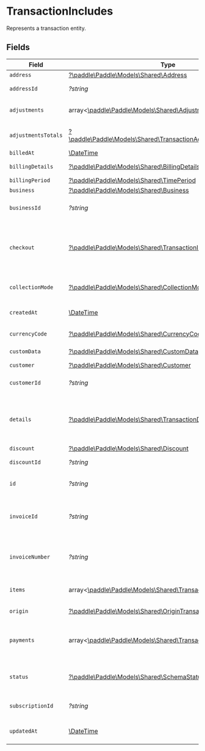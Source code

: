 # TransactionIncludes

Represents a transaction entity.


## Fields

| Field                                                                                                                                                                                                   | Type                                                                                                                                                                                                    | Required                                                                                                                                                                                                | Description                                                                                                                                                                                             | Example                                                                                                                                                                                                 |
| ------------------------------------------------------------------------------------------------------------------------------------------------------------------------------------------------------- | ------------------------------------------------------------------------------------------------------------------------------------------------------------------------------------------------------- | ------------------------------------------------------------------------------------------------------------------------------------------------------------------------------------------------------- | ------------------------------------------------------------------------------------------------------------------------------------------------------------------------------------------------------- | ------------------------------------------------------------------------------------------------------------------------------------------------------------------------------------------------------- |
| `address`                                                                                                                                                                                               | [?\paddle\Paddle\Models\Shared\Address](../../models/shared/Address.md)                                                                                                                                 | :heavy_minus_sign:                                                                                                                                                                                      | Represents an address entity.                                                                                                                                                                           |                                                                                                                                                                                                         |
| `addressId`                                                                                                                                                                                             | *?string*                                                                                                                                                                                               | :heavy_minus_sign:                                                                                                                                                                                      | Unique Paddle ID for this address entity, prefixed with `add_`.                                                                                                                                         | add_01gm302t81w94gyjpjpqypkzkf                                                                                                                                                                          |
| `adjustments`                                                                                                                                                                                           | array<[\paddle\Paddle\Models\Shared\Adjustment2](../../models/shared/Adjustment2.md)>                                                                                                                   | :heavy_minus_sign:                                                                                                                                                                                      | List of adjustments for this transaction. Returned when the `include` parameter is used.                                                                                                                |                                                                                                                                                                                                         |
| `adjustmentsTotals`                                                                                                                                                                                     | [?\paddle\Paddle\Models\Shared\TransactionAdjustmentsTotalsInclude](../../models/shared/TransactionAdjustmentsTotalsInclude.md)                                                                         | :heavy_minus_sign:                                                                                                                                                                                      | Breakdown of all the adjustments made against a transaction in the transaction currency.                                                                                                                |                                                                                                                                                                                                         |
| `billedAt`                                                                                                                                                                                              | [\DateTime](https://www.php.net/manual/en/class.datetime.php)                                                                                                                                           | :heavy_minus_sign:                                                                                                                                                                                      | RFC 3339 datetime string.                                                                                                                                                                               | 2024-10-12T07:20:50.52Z                                                                                                                                                                                 |
| `billingDetails`                                                                                                                                                                                        | [?\paddle\Paddle\Models\Shared\BillingDetails2](../../models/shared/BillingDetails2.md)                                                                                                                 | :heavy_minus_sign:                                                                                                                                                                                      | Details for invoicing. Required if `collection_mode` is `manual`.                                                                                                                                       |                                                                                                                                                                                                         |
| `billingPeriod`                                                                                                                                                                                         | [?\paddle\Paddle\Models\Shared\TimePeriod](../../models/shared/TimePeriod.md)                                                                                                                           | :heavy_minus_sign:                                                                                                                                                                                      | N/A                                                                                                                                                                                                     |                                                                                                                                                                                                         |
| `business`                                                                                                                                                                                              | [?\paddle\Paddle\Models\Shared\Business](../../models/shared/Business.md)                                                                                                                               | :heavy_minus_sign:                                                                                                                                                                                      | Represents a business entity.                                                                                                                                                                           |                                                                                                                                                                                                         |
| `businessId`                                                                                                                                                                                            | *?string*                                                                                                                                                                                               | :heavy_minus_sign:                                                                                                                                                                                      | Unique Paddle ID for this business entity, prefixed with `biz_`.                                                                                                                                        | biz_01grrebrzaee2qj2fqqhmcyzaj                                                                                                                                                                          |
| `checkout`                                                                                                                                                                                              | [?\paddle\Paddle\Models\Shared\TransactionIncludesCheckout](../../models/shared/TransactionIncludesCheckout.md)                                                                                         | :heavy_minus_sign:                                                                                                                                                                                      | Paddle Checkout details for this transaction. Always included for automatically-collected transactions. Included where `billing_details.enable_checkout` is `true` for manually-collected transactions. |                                                                                                                                                                                                         |
| `collectionMode`                                                                                                                                                                                        | [?\paddle\Paddle\Models\Shared\CollectionMode2](../../models/shared/CollectionMode2.md)                                                                                                                 | :heavy_minus_sign:                                                                                                                                                                                      | How payment is collected. `automatic` for checkout, `manual` for invoices.                                                                                                                              |                                                                                                                                                                                                         |
| `createdAt`                                                                                                                                                                                             | [\DateTime](https://www.php.net/manual/en/class.datetime.php)                                                                                                                                           | :heavy_minus_sign:                                                                                                                                                                                      | RFC 3339 datetime string of when this entity was created. Set automatically by Paddle.                                                                                                                  | 2024-10-12T07:20:50.52Z                                                                                                                                                                                 |
| `currencyCode`                                                                                                                                                                                          | [?\paddle\Paddle\Models\Shared\CurrencyCode2](../../models/shared/CurrencyCode2.md)                                                                                                                     | :heavy_minus_sign:                                                                                                                                                                                      | Supported three-letter ISO 4217 currency code.                                                                                                                                                          |                                                                                                                                                                                                         |
| `customData`                                                                                                                                                                                            | [?\paddle\Paddle\Models\Shared\CustomData](../../models/shared/CustomData.md)                                                                                                                           | :heavy_minus_sign:                                                                                                                                                                                      | Your own structured key-value data.                                                                                                                                                                     |                                                                                                                                                                                                         |
| `customer`                                                                                                                                                                                              | [?\paddle\Paddle\Models\Shared\Customer](../../models/shared/Customer.md)                                                                                                                               | :heavy_minus_sign:                                                                                                                                                                                      | Represents a customer entity.                                                                                                                                                                           |                                                                                                                                                                                                         |
| `customerId`                                                                                                                                                                                            | *?string*                                                                                                                                                                                               | :heavy_minus_sign:                                                                                                                                                                                      | Unique Paddle ID for this customer entity, prefixed with `ctm_`.                                                                                                                                        | ctm_01grnn4zta5a1mf02jjze7y2ys                                                                                                                                                                          |
| `details`                                                                                                                                                                                               | [?\paddle\Paddle\Models\Shared\TransactionDetails](../../models/shared/TransactionDetails.md)                                                                                                           | :heavy_minus_sign:                                                                                                                                                                                      | Calculated totals for a transaction, including proration, discounts, tax, and currency conversion. Considered the source of truth for totals on a transaction.                                          |                                                                                                                                                                                                         |
| `discount`                                                                                                                                                                                              | [?\paddle\Paddle\Models\Shared\Discount](../../models/shared/Discount.md)                                                                                                                               | :heavy_minus_sign:                                                                                                                                                                                      | Represents a discount entity.                                                                                                                                                                           |                                                                                                                                                                                                         |
| `discountId`                                                                                                                                                                                            | *?string*                                                                                                                                                                                               | :heavy_minus_sign:                                                                                                                                                                                      | Unique Paddle ID for this discount, prefixed with `dsc_`.                                                                                                                                               | dsc_01gv5kpg05xp104ek2fmgjwttf                                                                                                                                                                          |
| `id`                                                                                                                                                                                                    | *?string*                                                                                                                                                                                               | :heavy_minus_sign:                                                                                                                                                                                      | Unique Paddle ID for this transaction entity, prefixed with `txn_`.                                                                                                                                     | txn_01h04vsbhqc62t8hmd4z3b578c                                                                                                                                                                          |
| `invoiceId`                                                                                                                                                                                             | *?string*                                                                                                                                                                                               | :heavy_minus_sign:                                                                                                                                                                                      | Paddle ID of the invoice that this transaction is related to, prefixed with `inv_`. Used for compatibility with the initial version of the Paddle Invoice API.                                          | inv_01ghbk4xjn4qdsmstcwzgcgg35                                                                                                                                                                          |
| `invoiceNumber`                                                                                                                                                                                         | *?string*                                                                                                                                                                                               | :heavy_minus_sign:                                                                                                                                                                                      | Invoice number for this transaction. Automatically generated by Paddle when you mark a transaction as `billed` where `collection_mode` is `manual`.                                                     | 123-45678                                                                                                                                                                                               |
| `items`                                                                                                                                                                                                 | array<[\paddle\Paddle\Models\Shared\TransactionItem](../../models/shared/TransactionItem.md)>                                                                                                           | :heavy_minus_sign:                                                                                                                                                                                      | List of items on this transaction. For calculated totals, use `details.line_items`.                                                                                                                     |                                                                                                                                                                                                         |
| `origin`                                                                                                                                                                                                | [?\paddle\Paddle\Models\Shared\OriginTransaction](../../models/shared/OriginTransaction.md)                                                                                                             | :heavy_minus_sign:                                                                                                                                                                                      | Describes how this transaction was created.                                                                                                                                                             |                                                                                                                                                                                                         |
| `payments`                                                                                                                                                                                              | array<[\paddle\Paddle\Models\Shared\TransactionPaymentAttempt](../../models/shared/TransactionPaymentAttempt.md)>                                                                                       | :heavy_minus_sign:                                                                                                                                                                                      | List of payment attempts for this transaction, including successful payments. Sorted by `created_at` in descending order, so most recent attemps are returned first.                                    |                                                                                                                                                                                                         |
| `status`                                                                                                                                                                                                | [?\paddle\Paddle\Models\Shared\SchemaStatusTransaction](../../models/shared/SchemaStatusTransaction.md)                                                                                                 | :heavy_minus_sign:                                                                                                                                                                                      | Status of this transaction. You may set a transaction to `billed` or `canceled`, other statuses are set automatically by Paddle.                                                                        |                                                                                                                                                                                                         |
| `subscriptionId`                                                                                                                                                                                        | *?string*                                                                                                                                                                                               | :heavy_minus_sign:                                                                                                                                                                                      | Unique Paddle ID for this subscription entity, prefixed with `sub_`.                                                                                                                                    | sub_01h04vsc0qhwtsbsxh3422wjs4                                                                                                                                                                          |
| `updatedAt`                                                                                                                                                                                             | [\DateTime](https://www.php.net/manual/en/class.datetime.php)                                                                                                                                           | :heavy_minus_sign:                                                                                                                                                                                      | RFC 3339 datetime string of when this entity was updated. Set automatically by Paddle.                                                                                                                  | 2024-10-13T07:20:50.52Z                                                                                                                                                                                 |